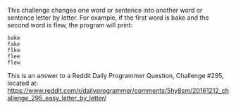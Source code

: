 This challenge changes one word or sentence into another word or sentence letter
by letter. For example, if the first word is bake and the second word is flew,
the program will print:
   
    bake
    fake
    flke
    flee
    flew

This is an answer to a Reddit Daily Programmer Question, Challenge #295, located at: 
https://www.reddit.com/r/dailyprogrammer/comments/5hy8sm/20161212_challenge_295_easy_letter_by_letter/